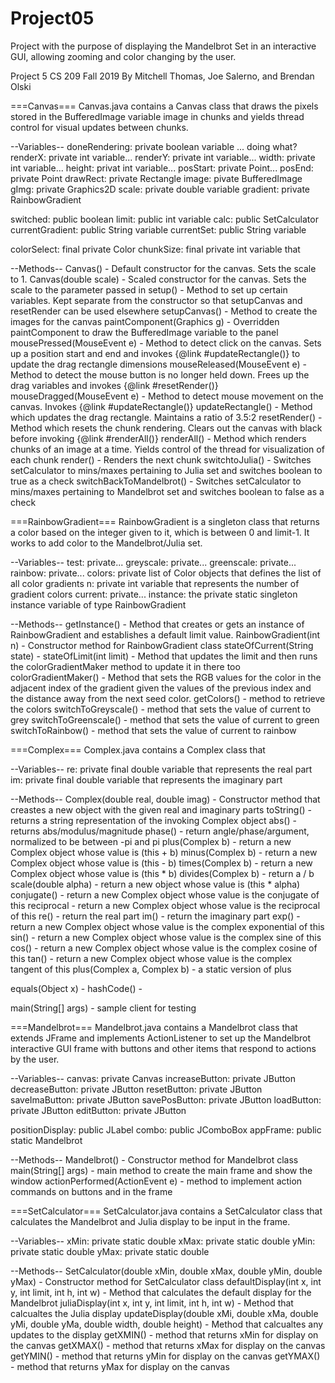 # Project05
Project with the purpose of displaying the Mandelbrot Set in an interactive GUI, allowing zooming and color changing by the user.

Project 5
CS 209 Fall 2019
By Mitchell Thomas, Joe Salerno, and Brendan Olski

===Canvas===
Canvas.java contains a Canvas class that draws the pixels stored in the BufferedImage variable image in chunks and yields thread control for visual updates between chunks.

--Variables--
doneRendering: private boolean variable ... doing what?
renderX: private int variable...
renderY: private int variable...
width: private int variable...
height: privat int variable...
posStart: private Point...
posEnd: private Point
drawRect: private Rectangle
image: pivate BufferedImage
gImg: private Graphics2D
scale: private double variable
gradient: private RainbowGradient

switched: public boolean
limit: public int variable
calc: public SetCalculator
currentGradient: public String variable
currentSet: public String variable

colorSelect: final private Color 
chunkSize: final private int variable that 

--Methods--
Canvas() - Default constructor for the canvas. Sets the scale to 1.
Canvas(double scale) - Scaled constructor for the canvas. Sets the scale to the parameter passed in
setup() - Method to set up certain variables. Kept separate from the constructor so that setupCanvas and resetRender can be used elsewhere
setupCanvas() - Method to create the images for the canvas
paintComponent(Graphics g) - Overridden paintComponent to draw the BufferedImage variable to the panel
mousePressed(MouseEvent e) - Method to detect click on the canvas. Sets up a position start and end and invokes {@link #updateRectangle()} to update the drag rectangle dimensions
mouseReleased(MouseEvent e) - Method to detect the mouse button is no longer held down. Frees up the drag variables and invokes {@link #resetRender()}
mouseDragged(MouseEvent e) - Method to detect mouse movement on the canvas. Invokes {@link #updateRectangle()}
updateRectangle() - Method which updates the drag rectangle. Maintains a ratio of 3.5:2
resetRender() - Method which resets the chunk rendering. Clears out the canvas with black before invoking {@link #renderAll()}
renderAll() - Method which renders chunks of an image at a time. Yields control of the thread for visualization of each chunk
render() - Renders the next chunk
switchtoJulia() - Switches setCalculator to mins/maxes pertaining to Julia set and switches boolean to true as a check
switchBackToMandelbrot() - Switches setCalculator to mins/maxes pertaining to Mandelbrot set and switches boolean to false as a check

===RainbowGradient===
RainbowGradient is a singleton class that returns a color based on the integer given to it, which is between 0 and limit-1. It works to add color to the Mandelbrot/Julia set.

--Variables--
test: private...
greyscale: private...
greenscale: private...
rainbow: private...
colors: private list of Color objects that defines the list of all color gradients
n: private int variable that represents the number of gradient colors
current: private...
instance: the private static singleton instance variable of type RainbowGradient

--Methods--
getInstance() - Method that creates or gets an instance of RainbowGradient and establishes a default limit value.
RainbowGradient(int n) - Constructor method for RainbowGradient class
stateOfCurrent(String state) - 
stateOfLimit(int limit) - Method that updates the limit and then runs the colorGradientMaker method to update it in there too
colorGradientMaker() - Method that sets the RGB values for the color in the adjacent index of the gradient given the values of the previous index and the distance away from the next seed color.
getColors() - method to retrieve the colors
switchToGreyscale() - method that sets the value of current to grey
switchToGreenscale() - method that sets the value of current to green
switchToRainbow() - method that sets the value of current to rainbow

===Complex===
Complex.java contains a Complex class that

--Variables--
re: private final double variable that represents the real part
im: private final double variable that represents the imaginary part

--Methods--
Complex(double real, double imag) - Constructor method that creastes a new object with the given real and imaginary parts
toString() - returns a string representation of the invoking Complex object
abs() - returns abs/modulus/magnitude
phase() - return angle/phase/argument, normalized to be between -pi and pi
plus(Complex b) - return a new Complex object whose value is (this + b)
minus(Complex b) - return a new Complex object whose value is (this - b)
times(Complex b) - return a new Complex object whose value is (this * b)
divides(Complex b) - return a / b
scale(double alpha) - return a new object whose value is (this * alpha)
conjugate() - return a new Complex object whose value is the conjugate of this
reciprocal - return a new Complex object whose value is the reciprocal of this
re() - return the real part
im() - return the imaginary part
exp() - return a new Complex object whose value is the complex exponential of this
sin() - return a new Complex object whose value is the complex sine of this
cos() - return a new Complex object whose value is the complex cosine of this
tan() - return a new Complex object whose value is the complex tangent of this
plus(Complex a, Complex b) - a static version of plus

equals(Object x) - 
hashCode() - 

main(String[] args) - sample client for testing

===Mandelbrot===
Mandelbrot.java contains a Mandelbrot class that extends JFrame and implements ActionListener to set up the Mandelbrot interactive GUI frame with buttons and other items that respond to actions by the user.

--Variables--
canvas: private Canvas 
increaseButton: private JButton 
decreaseButton: private JButton 
resetButton: private JButton  
saveImaButton: private JButton 
savePosButton: private JButton 
loadButton: private JButton 
editButton: private JButton 

positionDisplay: public JLabel 
combo: public JComboBox 
appFrame: public static Mandelbrot 

--Methods--
Mandelbrot() - Constructor method for Mandelbrot class
main(String[] args) - main method to create the main frame and show the window
actionPerformed(ActionEvent e) - method to implement action commands on buttons and in the frame

===SetCalculator===
SetCalculator.java contains a SetCalculator class that calculates the Mandelbrot and Julia display to be input in the frame.

--Variables--
xMin: private static double 
xMax: private static double 
yMin: private static double 
yMax: private static double 

--Methods--
SetCalculator(double xMin, double xMax, double yMin, double yMax) - Constructor method for SetCalculator class
defaultDisplay(int x, int y, int limit, int h, int w) - Method that calculates the default display for the Mandelbrot
juliaDisplay(int x, int y, int limit, int h, int w) - Method that calcualtes the Julia display
updateDisplay(double xMi, double xMa, double yMi, double yMa, double width, double height) - Method that calcualtes any updates to the display
getXMIN() - method that returns xMin for display on the canvas 
getXMAX() - method that returns xMax for display on the canvas 
getYMIN() - method that returns yMin for display on the canvas 
getYMAX() - method that returns yMax for display on the canvas 
